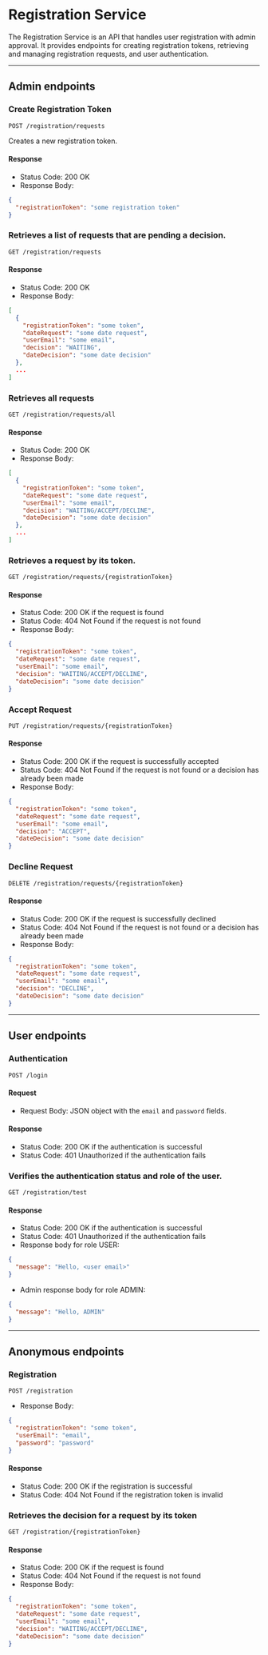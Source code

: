 # Registration Service

The Registration Service is an API that handles user registration with admin approval. It provides endpoints for creating registration tokens, retrieving and managing registration requests, and user authentication.

---

## Admin endpoints

### Create Registration Token

`POST /registration/requests`

Creates a new registration token.

#### Response

- Status Code: 200 OK
- Response Body:
```json
{
  "registrationToken": "some registration token"
}
```
### Retrieves a list of requests that are pending a decision.

`GET /registration/requests`

#### Response

- Status Code: 200 OK
- Response Body:
```json
[
  {
    "registrationToken": "some token",
    "dateRequest": "some date request",
    "userEmail": "some email",
    "decision": "WAITING",
    "dateDecision": "some date decision"
  },
  ...
]
```

### Retrieves all requests

`GET /registration/requests/all`

#### Response

- Status Code: 200 OK
- Response Body:
```json
[
  {
    "registrationToken": "some token",
    "dateRequest": "some date request",
    "userEmail": "some email",
    "decision": "WAITING/ACCEPT/DECLINE",
    "dateDecision": "some date decision"
  },
  ...
]
```
### Retrieves a request by its token.

`GET /registration/requests/{registrationToken}`

#### Response

- Status Code: 200 OK if the request is found
- Status Code: 404 Not Found if the request is not found
- Response Body:
```json
{
  "registrationToken": "some token",
  "dateRequest": "some date request",
  "userEmail": "some email",
  "decision": "WAITING/ACCEPT/DECLINE",
  "dateDecision": "some date decision"
}
```
### Accept Request

`PUT /registration/requests/{registrationToken}`

#### Response

- Status Code: 200 OK if the request is successfully accepted
- Status Code: 404 Not Found if the request is not found or a decision has already been made
- Response Body:
```json
{
  "registrationToken": "some token",
  "dateRequest": "some date request",
  "userEmail": "some email",
  "decision": "ACCEPT",
  "dateDecision": "some date decision"
}
```
  
### Decline Request

`DELETE /registration/requests/{registrationToken}`

#### Response

- Status Code: 200 OK if the request is successfully declined
- Status Code: 404 Not Found if the request is not found or a decision has already been made
- Response Body:
```json
{
  "registrationToken": "some token",
  "dateRequest": "some date request",
  "userEmail": "some email",
  "decision": "DECLINE",
  "dateDecision": "some date decision"
}
```
---

## User endpoints

### Authentication

`POST /login`

#### Request

- Request Body: JSON object with the `email` and `password` fields.

#### Response

- Status Code: 200 OK if the authentication is successful
- Status Code: 401 Unauthorized if the authentication fails

### Verifies the authentication status and role of the user.

`GET /registration/test`

#### Response

- Status Code: 200 OK if the authentication is successful
- Status Code: 401 Unauthorized if the authentication fails
- Response body for role USER:
```json
{
  "message": "Hello, <user email>"
}
```
- Admin response body for role ADMIN:
```json
{
  "message": "Hello, ADMIN"
}
```
---
## Anonymous endpoints

### Registration

`POST /registration`

- Response Body:
```json
{
  "registrationToken": "some token", 
  "userEmail": "email",
  "password": "password" 
}
```

#### Response

- Status Code: 200 OK if the registration is successful
- Status Code: 404 Not Found if the registration token is invalid

### Retrieves the decision for a request by its token

`GET /registration/{registrationToken}`

#### Response

- Status Code: 200 OK if the request is found
- Status Code: 404 Not Found if the request is not found
- Response Body:
```json
{
  "registrationToken": "some token",
  "dateRequest": "some date request",
  "userEmail": "some email",
  "decision": "WAITING/ACCEPT/DECLINE",
  "dateDecision": "some date decision"
}
```
